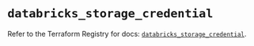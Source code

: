 # `databricks_storage_credential`

Refer to the Terraform Registry for docs: [`databricks_storage_credential`](https://registry.terraform.io/providers/databricks/databricks/1.38.0/docs/resources/storage_credential).

